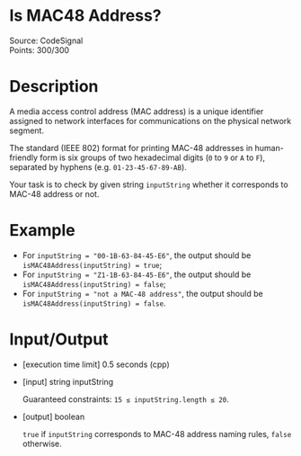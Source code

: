 # Is MAC48 Address?
Source: CodeSignal <br>
Points: 300/300

# Description

A media access control address (MAC address) is a unique identifier assigned to network interfaces for communications on the physical network segment.

The standard (IEEE 802) format for printing MAC-48 addresses in human-friendly form is six groups of two hexadecimal digits (`0` to `9` or `A` to `F`), separated by hyphens (e.g. `01-23-45-67-89-AB`).

Your task is to check by given string `inputString` whether it corresponds to MAC-48 address or not.

# Example

* For `inputString = "00-1B-63-84-45-E6"`, the output should be
  `isMAC48Address(inputString) = true`;
* For `inputString = "Z1-1B-63-84-45-E6"`, the output should be
  `isMAC48Address(inputString) = false`;
* For `inputString = "not a MAC-48 address"`, the output should be
  `isMAC48Address(inputString) = false`.

# Input/Output

* [execution time limit] 0.5 seconds (cpp)

* [input] string inputString

  Guaranteed constraints:
  `15 ≤ inputString.length ≤ 20`.

* [output] boolean

  `true` if `inputString` corresponds to MAC-48 address naming rules, `false` otherwise.
